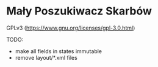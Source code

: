 # Mały Poszukiwacz Skarbów

GPLv3 (https://www.gnu.org/licenses/gpl-3.0.html)

TODO:

- make all fields in states immutable
- remove layout/*.xml files
